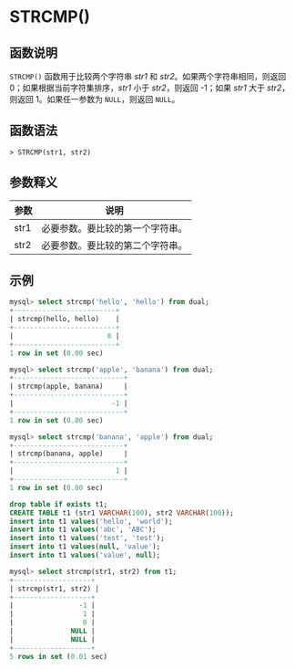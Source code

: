 # **STRCMP()**

## **函数说明**

`STRCMP()` 函数用于比较两个字符串 *str1* 和 *str2*。如果两个字符串相同，则返回 0；如果根据当前字符集排序，*str1* 小于 *str2*，则返回 -1；如果 *str1* 大于 *str2*，则返回 1。如果任一参数为 `NULL`，则返回 `NULL`。

## **函数语法**

```
> STRCMP(str1, str2)
```

## **参数释义**

|  参数   | 说明  |
|  ----  | ----  |
| str1 | 必要参数。要比较的第一个字符串。|
| str2 | 必要参数。要比较的第二个字符串。|

## **示例**

```SQL
mysql> select strcmp('hello', 'hello') from dual;
+-------------------------+
| strcmp(hello, hello)    |
+-------------------------+
|                       0 |
+-------------------------+
1 row in set (0.00 sec)

mysql> select strcmp('apple', 'banana') from dual;
+---------------------------+
| strcmp(apple, banana)     |
+---------------------------+
|                        -1 |
+---------------------------+
1 row in set (0.00 sec)

mysql> select strcmp('banana', 'apple') from dual;
+---------------------------+
| strcmp(banana, apple)     |
+---------------------------+
|                         1 |
+---------------------------+
1 row in set (0.00 sec)

drop table if exists t1;
CREATE TABLE t1 (str1 VARCHAR(100), str2 VARCHAR(100));
insert into t1 values('hello', 'world');
insert into t1 values('abc', 'ABC');
insert into t1 values('test', 'test');
insert into t1 values(null, 'value');
insert into t1 values('value', null);

mysql> select strcmp(str1, str2) from t1;
+-------------------+
| strcmp(str1, str2) |
+-------------------+
|                -1 |
|                 1 |
|                 0 |
|              NULL |
|              NULL |
+-------------------+
5 rows in set (0.01 sec)
```